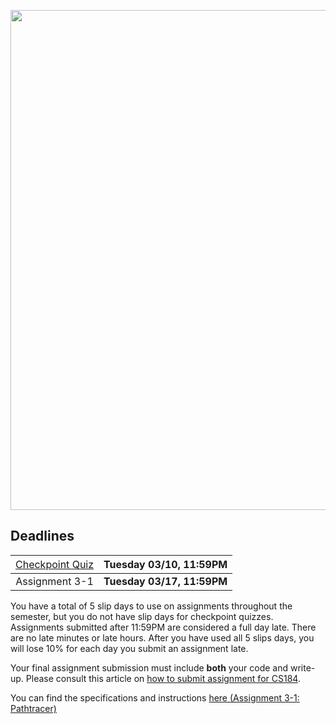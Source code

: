 <p style="text-align:center">
    <img src="https://cs184.eecs.berkeley.edu/cs184_sp17_content/article_images/12_.jpg" width="800px" />
</p>

## Deadlines

| <span style="font-weight:normal">[Checkpoint Quiz](https://www.gradescope.com/courses/83189)</span> | **Tuesday 03/10, 11:59PM** |
|:-------------------------------------------------------:|:--------------------------:|
|  <span style="font-weight:normal">Assignment 3-1</span>   | **Tuesday 03/17, 11:59PM** |

You have a total of 5 slip days to use on assignments throughout the semester, but you do not have slip days for checkpoint quizzes. Assignments submitted after 11:59PM are considered a full day late. There are no late minutes or late hours. After you have used all 5 slips days, you will lose 10% for each day you submit an assignment late.

Your final assignment submission must include **both** your code and write-up. Please consult this article on [how to submit assignment for CS184](https://cs184.eecs.berkeley.edu/sp20/article/15/submitting-cs184-assignments).

You can find the specifications and instructions [here (Assignment 3-1: Pathtracer)](https://cs184.eecs.berkeley.edu/sp20/article/20/assignment-3-1-pathtracer)